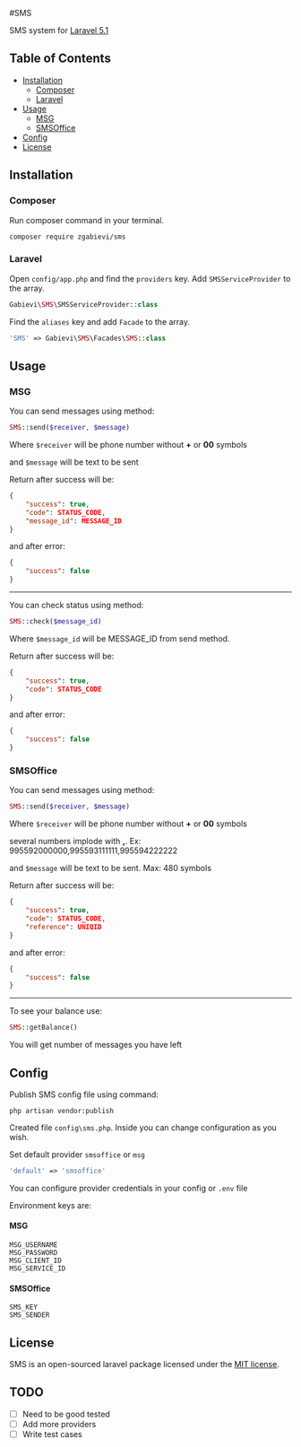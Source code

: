 #SMS

SMS system for [Laravel 5.1](http://laravel.com/)

## Table of Contents
- [Installation](#installation)
    - [Composer](#composer)
    - [Laravel](#laravel)
- [Usage](#usage)
    - [MSG](#msg)
    - [SMSOffice](#smsoffice)
- [Config](#config)
- [License](#license)

## Installation

### Composer

Run composer command in your terminal.

    composer require zgabievi/sms

### Laravel

Open `config/app.php` and find the `providers` key. Add `SMSServiceProvider` to the array.

```php
Gabievi\SMS\SMSServiceProvider::class
```

Find the `aliases` key and add `Facade` to the array. 

```php
'SMS' => Gabievi\SMS\Facades\SMS::class
```

## Usage

### MSG

You can send messages using method:

```php
SMS::send($receiver, $message)
```

Where `$receiver` will be phone number without **+** or **00** symbols

and `$message` will be text to be sent

Return after success will be:

```json
{
    "success": true,
    "code": STATUS_CODE,
    "message_id": MESSAGE_ID
}
```

and after error:

```json
{
    "success": false
}
```

---

You can check status using method:

```php
SMS::check($message_id)
```

Where `$message_id` will be MESSAGE_ID from send method.

Return after success will be:

```json
{
    "success": true,
    "code": STATUS_CODE
}
```

and after error:

```json
{
    "success": false
}
```

### SMSOffice

You can send messages using method:

```php
SMS::send($receiver, $message)
```

Where `$receiver` will be phone number without **+** or **00** symbols

several numbers implode with **,**. Ex: 995592000000,995593111111,995594222222

and `$message` will be text to be sent. Max: 480 symbols

Return after success will be:

```json
{
    "success": true,
    "code": STATUS_CODE,
    "reference": UNIQID
}
```

and after error:

```json
{
    "success": false
}
```

---

To see your balance use:

```php
SMS::getBalance()
```

You will get number of messages you have left

## Config

Publish SMS config file using command:

```
php artisan vendor:publish
```

Created file `config\sms.php`. Inside you can change configuration as you wish.

Set default provider `smsoffice` or `msg`

```php
'default' => 'smsoffice'
```

You can configure provider credentials in your config or `.env` file

Environment keys are:

#### MSG

```
MSG_USERNAME
MSG_PASSWORD
MSG_CLIENT_ID
MSG_SERVICE_ID
```

#### SMSOffice

```
SMS_KEY
SMS_SENDER
```

## License

SMS is an open-sourced laravel package licensed under the [MIT license](http://opensource.org/licenses/MIT).

## TODO
- [ ] Need to be good tested
- [ ] Add more providers
- [ ] Write test cases
